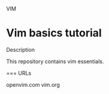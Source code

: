 VIM

Vim basics tutorial
===

Description

This repository contains vim essentials.

===
URLs

openvim.com
vim.org
